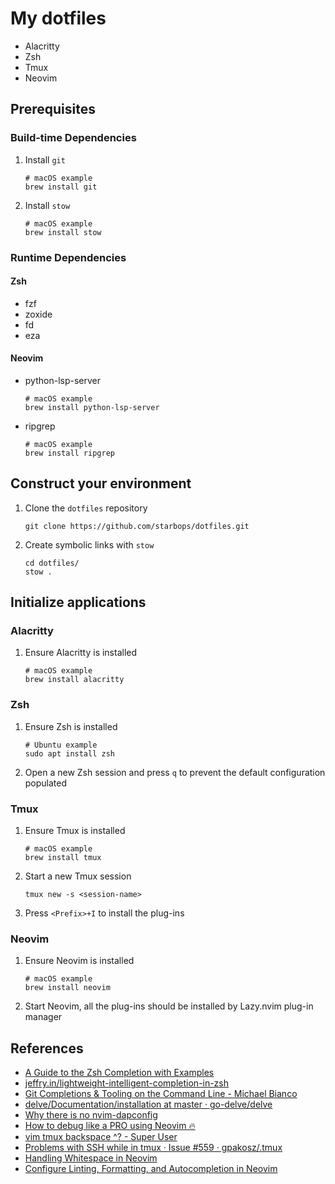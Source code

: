 # My dotfiles

- Alacritty
- Zsh
- Tmux
- Neovim

## Prerequisites

### Build-time Dependencies

1. Install `git`
   ```shell
   # macOS example
   brew install git
   ```
2. Install `stow`
   ```shell
   # macOS example
   brew install stow
   ```

### Runtime Dependencies

#### Zsh

- fzf
- zoxide
- fd
- eza

#### Neovim

- python-lsp-server
  ```shell
  # macOS example
  brew install python-lsp-server
  ```
- ripgrep
  ```shell
  # macOS example
  brew install ripgrep
  ```

## Construct your environment

1. Clone the `dotfiles` repository
   ```shell
   git clone https://github.com/starbops/dotfiles.git
   ```
2. Create symbolic links with `stow`
   ```shell
   cd dotfiles/
   stow .
   ```

## Initialize applications

### Alacritty

1. Ensure Alacritty is installed
   ```shell
   # macOS example
   brew install alacritty
   ```

### Zsh

1. Ensure Zsh is installed
   ```shell
   # Ubuntu example
   sudo apt install zsh
   ```
2. Open a new Zsh session and press `q` to prevent the default configuration populated

### Tmux

1. Ensure Tmux is installed
   ```shell
   # macOS example
   brew install tmux
   ```
2. Start a new Tmux session
   ```shell
   tmux new -s <session-name>
   ```
3. Press `<Prefix>+I` to install the plug-ins

### Neovim

1. Ensure Neovim is installed
   ```shell
   # macOS example
   brew install neovim
   ```
2. Start Neovim, all the plug-ins should be installed by Lazy.nvim plug-in manager

## References

- [A Guide to the Zsh Completion with Examples](https://thevaluable.dev/zsh-completion-guide-examples/)
- [jeffry.in/lightweight-intelligent-completion-in-zsh](https://jeffry.in/lightweight-intelligent-completion-in-zsh)
- [Git Completions & Tooling on the Command Line - Michael Bianco](https://mikebian.co/git-completions-tooling-on-the-command-line/)
- [delve/Documentation/installation at master · go-delve/delve](https://github.com/go-delve/delve/tree/master/Documentation/installation#macos-considerations)
- [Why there is no nvim-dapconfig](https://github.com/nvim-lua/wishlist/issues/37#issuecomment-1023363686)
- [How to debug like a PRO using Neovim 🔥](https://miguelcrespo.co/posts/how-to-debug-like-a-pro-using-neovim/)
- [vim tmux backspace ^? - Super User](https://superuser.com/questions/410864/vim-tmux-backspace/1726134#1726134)
- [Problems with SSH while in tmux · Issue #559 · gpakosz/.tmux](https://github.com/gpakosz/.tmux/issues/559#issuecomment-1366842709)
- [Handling Whitespace in Neovim](https://www.manjotbal.ca/blog/neovim-whitespace.html)
- [Configure Linting, Formatting, and Autocompletion in Neovim](https://andrewcourter.substack.com/p/configure-linting-formatting-and)
